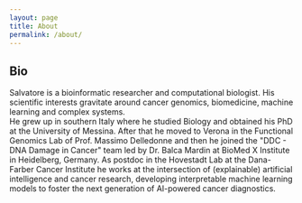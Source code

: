 ```yaml
---
layout: page
title: About
permalink: /about/
---
```



## Bio

Salvatore is a bioinformatic researcher and computational biologist. His scientific interests gravitate around cancer genomics, biomedicine, machine learning and complex systems.  
He grew up in southern Italy where he studied Biology and obtained his PhD at the University of Messina. After that he moved to Verona in the Functional Genomics Lab of Prof. Massimo Delledonne and then he joined the "DDC - DNA Damage in Cancer" team led by Dr. Balca Mardin at BioMed X Institute in Heidelberg, Germany. As postdoc in the Hovestadt Lab at the Dana-Farber Cancer Institute he works at the intersection of (explainable) artificial intelligence and cancer research, developing interpretable machine learning models to foster the next generation of AI-powered cancer diagnostics.


 
